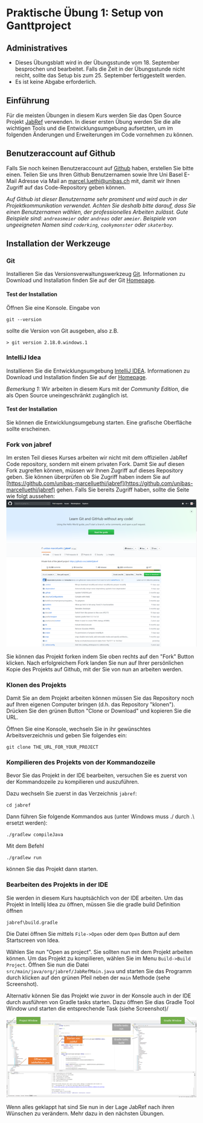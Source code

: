 # Praktische Übung 1: Setup von Ganttproject

## Administratives

* Dieses Übungsblatt wird in der Übungsstunde vom 18. September besprochen und bearbeitet. Falls die Zeit in der Übungsstunde nicht reicht, sollte 
  das Setup bis zum 25. September fertiggestellt werden. 
* Es ist keine Abgabe erforderlich.

## Einführung


Für die meisten Übungen in diesem Kurs werden Sie das Open Source Projekt [JabRef](https://www.jabref.org/) verwenden. 
In dieser ersten Übung werden Sie die alle wichtigen Tools und die Entwicklungsumgebung aufsetzten, um im folgenden Änderungen und Erweiterungen im Code vornehmen zu können. 



## Benutzeraccount auf Github
Falls Sie noch keinen Benutzeraccount auf [Github](https://www.github.com) haben, erstellen Sie bitte einen. Teilen Sie uns Ihren Github Benutzernamen sowie Ihre Uni Basel E-Mail  Adresse via Mail an [marcel.luethi@unibas.ch](mailto:marcel.luethi@unibas.ch) mit, damit wir Ihnen Zugriff auf das Code-Repository geben können.  

*Auf Github ist dieser Benutzername sehr prominent und wird auch in der Projektkommunikation verwendet. Achten Sie deshalb bitte darauf, dass Sie einen Benutzernamen wählen, der professionelles Arbeiten zulässt. Gute Beispiele sind: ```andreasmeier``` oder ```andreas``` oder ```ameier```. Beispiele von ungeeigneten Namen sind ```coderking```, ```cookymonster``` oder ```skaterboy```.*

## Installation der Werkzeuge

### Git 

Installieren Sie das Versionsverwaltungswerkzeug [Git](https://git-scm.com/). Informationen zu Download und Installation finden Sie auf der Git [Homepage](https://git-scm.com/).

#### Test der Installation

Öffnen Sie eine Konsole. Eingabe von
``` 
git --version 
```
sollte die Version von Git ausgeben, also z.B.
```
> git version 2.18.0.windows.1
```

### IntelliJ Idea

Installieren Sie die Entwicklungsumgebung [IntelliJ IDEA](https://www.jetbrains.com/idea/). Informationen zu Download und Installation finden Sie auf der [Homepage](https://www.jetbrains.com/idea/). 

*Bemerkung 1:* Wir arbeiten in diesem Kurs mit der *Community Edition*, die als Open Source uneingeschränkt zugänglich ist. 

#### Test der Installation

Sie können die Entwicklungsumgebung starten. Eine grafische Oberfläche sollte erscheinen.

### Fork von jabref

Im ersten Teil dieses Kurses arbeiten wir nicht mit dem offiziellen JabRef Code repository, sondern mit einem privaten Fork. Damit Sie auf diesen Fork zugreifen können, müssen wir Ihnen Zugriff auf dieses Repository geben. Sie können überprüfen ob Sie Zugriff haben indem Sie auf [https://github.com/unibas-marcelluethi/jabref](https://github.com/unibas-marcelluethi/jabref) gehen. 
Falls Sie bereits Zugriff haben, sollte die Seite wie folgt aussehen:
![image](../../exercises/images/github-jabref.png)
 

Sie können das Projekt forken indem Sie oben rechts auf den "Fork" Button klicken. Nach erfolgreichem Fork landen Sie nun auf Ihrer persönlichen Kopie des Projekts auf Github, mit der Sie von nun an arbeiten werden. 


### Klonen des Projekts

Damit Sie an dem Projekt arbeiten können müssen Sie das Repository noch auf Ihren eigenen Computer bringen (d.h. das Repository "klonen"). Drücken Sie den grünen Button "Clone or Download" und kopieren Sie die URL.
 
Öffnen Sie eine Konsole, wechseln Sie in ihr gewünschtes Arbeitsverzeichnis und geben Sie folgendes ein:

```
git clone THE_URL_FOR_YOUR_PROJECT
```

### Kompilieren des Projekts von der Kommandozeile

Bevor Sie das Projekt in der IDE bearbeiten, versuchen Sie es zuerst von der Kommandozeile zu kompilieren und auszuführen. 

Dazu wechseln Sie zuerst in das Verzeichnis ```jabref```:

```
cd jabref
```

Dann führen Sie folgende Kommandos aus (unter Windows muss ./ durch .\ ersetzt werden):

```
./gradlew compileJava
```

Mit dem Befehl
```
./gradlew run
```
können Sie das Projekt dann starten. 

### Bearbeiten des Projekts in der IDE

Sie werden in diesem Kurs hauptsächlich von der IDE arbeiten. Um das Projekt in Intellij Idea zu öffnen, müssen Sie die gradle build Definition öffnen 
```
jabref\build.gradle
```
Die Datei öffnen Sie mittels ```File->Open``` oder dem ```Open``` Button auf dem Startscreen von Idea.

Wählen Sie nun "Open as project". Sie sollten nun mit dem Projekt arbeiten können. Um das Projekt zu kompilieren, wählen Sie im Menu ```Build->Build Project```. 
Öffnen Sie nun die Datei ```src/main/java/org/jabref/JabRefMain.java``` und starten Sie das Programm durch klicken auf den grünen Pfeil neben der ```main``` Methode (sehe Screenshot). 

Alternativ können Sie das Projekt wie zuvor in der Konsole auch in der IDE durch ausführen von Gradle tasks starten. Dazu öffnen Sie dias Gradle Tool Window und starten die
entsprechende Task (siehe Screenshot)/

![image](../../exercises/images/intellij-run-jabref.png) 



Wenn alles geklappt hat sind Sie nun in der Lage JabRef nach ihren Wünschen zu verändern. Mehr dazu in den nächsten Übungen. 




